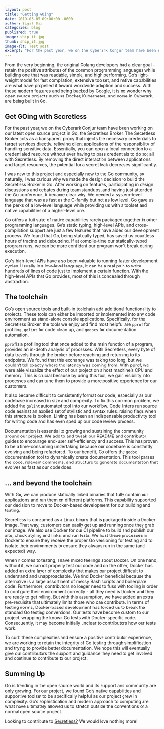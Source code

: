 ```yaml
---
layout: post
title: "Getting GOing"
date: 2019-03-05 09:00:00 -0600
author: Sigal Sax
categories: blog
published: true
image: ship_it.jpg
thumb: ship_it.jpg
image-alt: Test post
excerpt: "For the past year, we on the Cyberark Conjur team have been working on our latest open source project in Go..."
---
```


From the very beginning, the original Golang developers had a clear goal - retain the positive attributes of the common programming languages while building one that was readable, simple, and high performing. Go’s light-weight model for fast compilation, extensive toolset, and native capabilities are what have propelled it toward worldwide adoption and success.  With these modern features and being backed by Google, it is no wonder why open source projects such as Docker, Kubernetes, and some in Cyberark, are being built in Go.  

## Get GOing with Secretless  

For the past year, we on the Cyberark Conjur team have been working on our latest open source project in Go, the Secretless Broker. The Secretless Broker acts as a transparent proxy that injects the necessary credentials to target services directly, relieving client applications of the responsibility of handling sensitive data. Essentially, you can open a local connection to a credentialed resource without ever having to pass credentials to do so; all with Secretless. By removing the direct interaction between applications and target resources, the potential for a secret leak decreases significantly. 

I was new to this project and especially new to the Go community, so naturally, I was curious why we made the design decision to build the Secretless Broker in Go. After working on features, participating in design discussions and debates during team standups, and having just attended the Go conference, it became clear why. We needed a system-level language that was as fast as the C-family but not as low level. Go gave us the perks of a low-level language while providing us with a toolset and native capabilities of a higher-level one.  

Go offers a full suite of native capabilities rarely packaged together in other programming languages. Go’s static typing, high-level APIs, and cross-compilation support are just a few features that have aided our development process. We found that Go, being statically typed, has saved us countless hours of tracing and debugging. If at compile-time our statically-typed program runs, we can be more confident our program won’t break during execution.  

Go's high-level APIs have also been valuable to running faster development cycles. Usually in a low-level language, it can be a real pain to write hundreds of lines of code just to implement a certain function. With the high-level APIs that Go provides, most of this is concealed through abstraction.  

## The toolchain 

Go’s open source tools and built-in toolchain add additional functionality to projects. These tools can either be imported or implemented into any code environment as stand-alone console applications. Specifically, for the Secretless Broker, the tools we enjoy and find most helpful are `pprof` for profiling, `golint` for code clean up, and `godocs` for documentation automation. 

`pprof`is a profiling tool that once added to the main function of a program, provides an in-depth analysis of processes. With Secretless, every byte of data travels through the broker before reaching and returning to its endpoints. We found that this exchange was taking too long, but we couldn’t tell exactly where the latency was coming from. With pprof, we were able visualize the effect of our project on a host machine’s CPU and memory. This is crucial because by using this tool, we gain visibility into processes and can tune them to provide a more positive experience for our customers. 

It also became difficult to consistently format our code, especially as our codebase increased in size and complexity. To fix this common problem, we added the `golint` automated tool into our workflow. Code linters run source code against an applied set of stylistic and syntax rules, raising flags when this structure is broken.  Linting has been an indispensable productivity tool for writing code and has even sped up our code review process.  

Documentation is essential to growing and sustaining the community around our project. We add to and tweak our README and contributor guides to encourage end-user self-efficiency and success. This has proven to be a time-consuming undertaking because our codebase is constantly evolving and being refactored. To our benefit, Go offers the `godoc` documentation tool to dynamically create documentation. This tool parses the code, relevant comments, and structure to generate documentation that evolves as fast as our code does. 

## … and beyond the toolchain 

With Go, we can produce statically linked binaries that fully contain our applications and run them on different platforms. This capability supported our decision to move to Docker-based development for our building and testing.  

Secretless is consumed as a Linux binary that is packaged inside a Docker image. That way, customers can easily get up and running once they grab our image. We also use Docker for our CI pipeline to build and publish our site, check styling and links, and run tests. We host these processes in Docker to ensure they receive the proper Go versioning for testing and to isolate their environments to ensure they always run in the same (and expected) way. 

When it comes to testing, I have mixed feelings about Docker. On one hand, without it, we cannot properly test our code and on the other, Docker has added an extra layer of complexity that makes our project difficult to understand and unapproachable. We find Docker beneficial because the alternative is a large assortment of messy Bash scripts and boilerplate code. Furthermore, contributors no longer need to fuss with tooling in order to configure their environment correctly - all they need is Docker and they are ready to get rolling. But with this assumption, we have added an extra pre-requisite that ultimately limits those who can contribute. In terms of testing norms, Docker-based development has forced us to break the standard Go testing conventions. Our tests have become custom to our project, wrapping the known Go tests with Docker-specific code. Consequently, it may become initially unclear to contributors how our tests work.  

To curb these complexities and ensure a positive contributor experience, we are working to retain the integrity of Go testing through simplification and trying to provide better documentation. We hope this will eventually give our contributors the support and guidance they need to get involved and continue to contribute to our project.  

## Summing Up 

Go is trending in the open source world and its support and community are only growing. For our project, we found Go’s native capabilities and supportive toolset to be specifically helpful as our project grew in complexity. Go’s sophistication and modern approach to computing are what have ultimately allowed us to stretch outside the conventions of a normal open source project.  

Looking to contribute to [Secretless?](https://github.com/cyberark/secretless-broker) We would love nothing more!  
